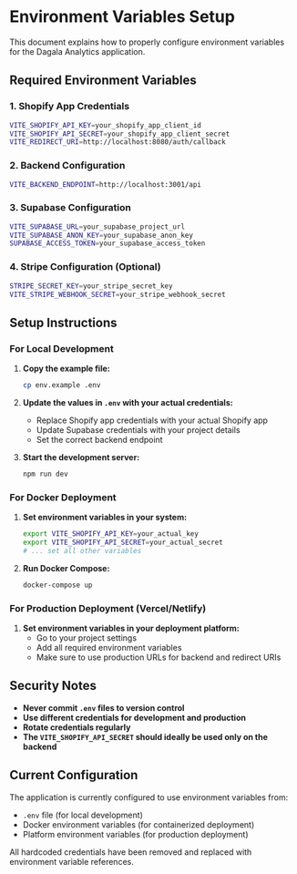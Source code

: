 # Environment Variables Setup

This document explains how to properly configure environment variables for the Dagala Analytics application.

## Required Environment Variables

### 1. Shopify App Credentials
```bash
VITE_SHOPIFY_API_KEY=your_shopify_app_client_id
VITE_SHOPIFY_API_SECRET=your_shopify_app_client_secret
VITE_REDIRECT_URI=http://localhost:8080/auth/callback
```

### 2. Backend Configuration
```bash
VITE_BACKEND_ENDPOINT=http://localhost:3001/api
```

### 3. Supabase Configuration
```bash
VITE_SUPABASE_URL=your_supabase_project_url
VITE_SUPABASE_ANON_KEY=your_supabase_anon_key
SUPABASE_ACCESS_TOKEN=your_supabase_access_token
```

### 4. Stripe Configuration (Optional)
```bash
STRIPE_SECRET_KEY=your_stripe_secret_key
VITE_STRIPE_WEBHOOK_SECRET=your_stripe_webhook_secret
```

## Setup Instructions

### For Local Development

1. **Copy the example file:**
   ```bash
   cp env.example .env
   ```

2. **Update the values in `.env` with your actual credentials:**
   - Replace Shopify app credentials with your actual Shopify app
   - Update Supabase credentials with your project details
   - Set the correct backend endpoint

3. **Start the development server:**
   ```bash
   npm run dev
   ```

### For Docker Deployment

1. **Set environment variables in your system:**
   ```bash
   export VITE_SHOPIFY_API_KEY=your_actual_key
   export VITE_SHOPIFY_API_SECRET=your_actual_secret
   # ... set all other variables
   ```

2. **Run Docker Compose:**
   ```bash
   docker-compose up
   ```

### For Production Deployment (Vercel/Netlify)

1. **Set environment variables in your deployment platform:**
   - Go to your project settings
   - Add all required environment variables
   - Make sure to use production URLs for backend and redirect URIs

## Security Notes

- **Never commit `.env` files to version control**
- **Use different credentials for development and production**
- **Rotate credentials regularly**
- **The `VITE_SHOPIFY_API_SECRET` should ideally be used only on the backend**

## Current Configuration

The application is currently configured to use environment variables from:
- `.env` file (for local development)
- Docker environment variables (for containerized deployment)
- Platform environment variables (for production deployment)

All hardcoded credentials have been removed and replaced with environment variable references.
